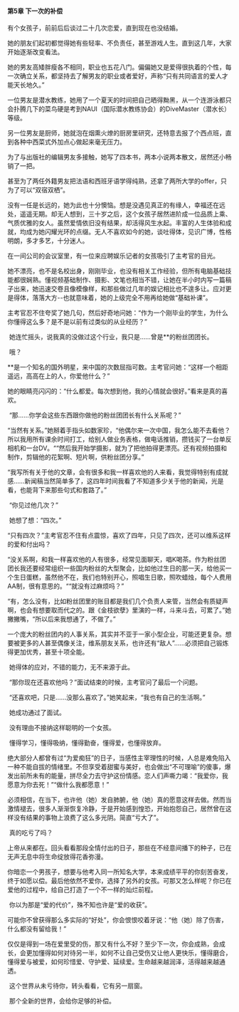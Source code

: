  #### 第5章 下一次的补偿

有个女孩子，前前后后谈过二十几次恋爱，直到现在也没结婚。 

​    她的朋友们起初都觉得她有些轻率、不负责任，甚至游戏人生。直到这几年，大家开始逐渐改变看法。 

​    她的男友高矮胖瘦各不相同，职业也五花八门。偏偏她又是爱得很执着的个性，每一次确立关系，都坚持去了解男友的职业或者爱好，声称“只有共同语言的爱人才能天长地久。” 

​    一位男友是潜水教练，她用了一个夏天的时间把自己晒得黝黑，从一个连游泳都只会扑腾几下的菜鸟硬是考到NAUI（国际潜水教练协会）的DiveMaster（潜水长）等级。 

​    另一位男友是厨师，她就泡在烟熏火燎的厨房里研究，还特意去报了个西点班，直到各种中西菜式外加点心做起来毫无压力。 

​    为了与出版社的编辑男友多接触，她写了四本书，两本小说两本散文，居然还小畅销了一把。 

​    甚至为了两任外籍男友把法语和西班牙语学得纯熟，还拿了两所大学的offer，只为了可以“双宿双栖”。 

​    没有一任是长远的，她为此也十分懊恼。想是没遇见真正的有缘人，幸福还在远处，遥遥无期。却无人想到，三十岁之后，这个女孩子居然进阶成一位品质上乘、气质优雅的女人。虽然爱情依旧没有结果，却活得风生水起。丰富的人生体验和成就，均成为她闪耀光环的点缀。无人不喜欢如今的她，谈吐得体，见识广博，性格明朗，多才多艺，十分迷人。 

​    在一间公司的会议室里，有一位来应聘娱乐记者的女孩吸引了主考官的目光。

​    她不漂亮，也不是名校出身，刚刚毕业，也没有相关工作经验，但所有电脑基础技能都很娴熟。懂视频基础制作、摄影、文笔也相当不错，让她在半小时内写一篇稿子出来，她迅速交卷且像模像样，和那些做过几年的娱记相比也不遑多让。应对更是得体，落落大方--也就意味着，她的上级完全不用再给她做“基础补课”。 

​    主考官忍不住夸奖了她几句，然后好奇地问她：“作为一个刚毕业的学生，为什么你懂得这么多？是不是以前有过类似的从业经历？” 

​    她连忙摇头，说我真的没做过这个行业，我只是……曾是**的粉丝团团长。 

​    哦？ 

​    **是一个知名的国外明星，来中国的次数屈指可数。主考官问她：“这样一个相距遥远，高高在上的人，你爱他什么？” 

​    她的眼睛亮闪闪的：“什么都爱。每次想到他，我的心情就会很好。”看来是真的喜欢。 

​    “那……你学会这些东西跟你做他的粉丝团团长有什么关系呢？” 

​    “当然有关系。”她掰着手指头如数家珍，“他偶尔来一次中国，我怎么能不去看他？所以我用所有课余时间打工，给别人做业务表格，做电话推销，攒钱买了一台单反相机和一台DV。““然后我开始学摄影，就为了把他拍得更漂亮。还有视频拍摄和制作，剪辑他的花絮啊、短片啊，供粉丝团分享。” 

​    “我写所有关于他的文章，会有很多和我一样喜欢他的人来看，我觉得特别有成就感……新闻稿当然简单多了，这四年时间我看了不知道多少关于他的新闻，光是看，也能背下来那些句式和套路了。” 

​    “你见过他几次？” 

​    她想了想：“四次。” 

​    “只有四次？”主考官忍不住有点震惊，喜欢了四年，只见了四次，还可以维系这样的爱和付出吗？ 

​    “没关系啊，和我一样喜欢他的人有很多，经常见面聊天，唱K喝茶。作为粉丝团团长我还要经常组织一些国内粉丝的大型聚会，比如他过生日的那一天，给他买一个生日蛋糕，虽然他不在，我们也特别开心，照唱生日歌，照吹蜡烛，每个人费用AA制，很有意思的。““就没有过麻烦吗？” 

​    “有，怎么没有，比如粉丝团里的账目都是我们几个负责人来管，当然会有质疑声啊，也会有想要取而代之的。跟《金枝欲孽》里演的一样，斗来斗去，可累了。”她撇撇嘴，“所以后来我想通了，不做了。” 

​    一个庞大的粉丝团内的人事关系，其实并不亚于一家小型企业，可能还更复杂。想要被更多的人甚至偶像关注，维系朋友关系，也许还有“敌人”……必须把自己锻炼得更加优秀，甚至十项全能。 

​    她得体的应对，不错的能力，无不来源于此。 

​    “那你现在还喜欢他吗？”面试结束的时候，主考官问了最后一个问题。 

​    “还喜欢吧，只是……没那么喜欢了。”她笑起来，“我也有自己的生活啊。” 

​    她成功通过了面试。 

​    没有理由不接纳这样聪明的一个女孩。 

​    懂得学习，懂得吸纳，懂得勤奋，懂得爱，也懂得放弃。 

​    绝大部分人都曾有过“为爱痴狂”的日子，当感性主宰理性的时候，人总是难免陷入一种不能自拔的情绪里。不但享受着甜蜜与美好，也会做出“不可理喻”的傻事，爆发出前所未有的能量，拼尽全力去守护这份情感。恋人们声嘶力竭：“我爱你，我愿意为你去死！”“做什么我都愿意！” 

​    必须相信，在当下，也许他（她）发自肺腑，他（她）真的愿意这样去做。然而当激情褪去，很多人渐渐恢复冷静，于是开始感到惶恐，开始抱怨自己，居然曾在这样没有结果的事物上浪费了这么多光阴。简直“亏大了”。 

​    真的吃亏了吗？ 

​    上帝从来都在。回头看看那段全情付出的日子，那些在不经意间播下的种子，已在无声无息中将生命绽放得花香弥漫。 

​    你暗恋一个男孩子，想要与他考入同一所知名大学，本来成绩平平的你刻苦奋发，终于如愿以偿。最后他依然不爱你，选择了另外的女孩。可那又怎么样呢？你已在爱他的过程中，给自己打造了一个不一样的灿烂前程。 

​    你以为那是“爱的代价”，殊不知也许是“爱的收获”。 

​    可能你不曾获得那么多实际的“好处”，你会恨恨咬着牙说：“他（她）除了伤害，什么都没有留给我！” 

​    仅仅是得到一场在爱里受的伤，那又有什么不好？至少下一次，你会成熟，会成长，会更加懂得如何对待另一半，如何不让自己受伤又让他人更快乐，懂得磨合，懂得爱与被爱，如何珍惜爱、守护爱、延续爱。生命越来越润泽，活得越来越通透。 

​    这个世界从未亏待你，转头看看，它有另一扇窗。 

​    那个全新的世界，会给你足够的补偿。  